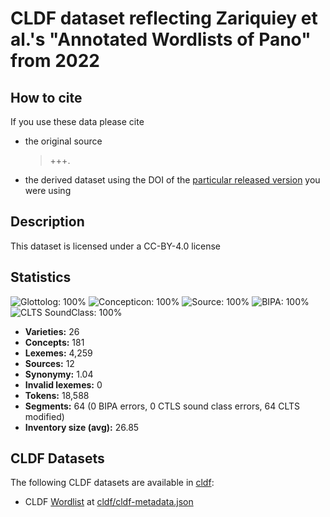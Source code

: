 # CLDF dataset reflecting Zariquiey et al.'s "Annotated Wordlists of Pano" from 2022

## How to cite

If you use these data please cite
- the original source
  > +++.
- the derived dataset using the DOI of the [particular released version](../../releases/) you were using

## Description


This dataset is licensed under a CC-BY-4.0 license

## Statistics


![Glottolog: 100%](https://img.shields.io/badge/Glottolog-100%25-brightgreen.svg "Glottolog: 100%")
![Concepticon: 100%](https://img.shields.io/badge/Concepticon-100%25-brightgreen.svg "Concepticon: 100%")
![Source: 100%](https://img.shields.io/badge/Source-100%25-brightgreen.svg "Source: 100%")
![BIPA: 100%](https://img.shields.io/badge/BIPA-100%25-brightgreen.svg "BIPA: 100%")
![CLTS SoundClass: 100%](https://img.shields.io/badge/CLTS%20SoundClass-100%25-brightgreen.svg "CLTS SoundClass: 100%")

- **Varieties:** 26
- **Concepts:** 181
- **Lexemes:** 4,259
- **Sources:** 12
- **Synonymy:** 1.04
- **Invalid lexemes:** 0
- **Tokens:** 18,588
- **Segments:** 64 (0 BIPA errors, 0 CTLS sound class errors, 64 CLTS modified)
- **Inventory size (avg):** 26.85

## CLDF Datasets

The following CLDF datasets are available in [cldf](cldf):

- CLDF [Wordlist](https://github.com/cldf/cldf/tree/master/modules/Wordlist) at [cldf/cldf-metadata.json](cldf/cldf-metadata.json)